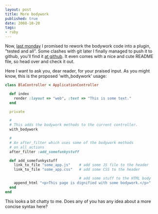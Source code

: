 ```yaml
---
layout: post
title: More bodywork
published: true
date: 2008-10-20
tags:
- ruby
---
```

<p>Now, <a href="/0x06-body-works">last monday</a> I promised to rework the bodywork code into a plugin, "tested and all". Some clashes with git later I finally managed to push it to github, you'll find it <a href="http://github.com/pboy/with_bodywork/">at github</a>. It even comes with a nice and cute README file, so head over and check it out.</p>

<p>Here I want to ask you, dear reader, for your praised input. As you might know, this is the proposed 'with_bodywork' usage:</p>

```ruby
class BlaController < ApplicationController

  def index
    render :layout => "web", :text => "This is some text."
  end

  private

  #
  # This adds the bodywork methods to the current controller.  
  with_bodywork

  #
  # An after_filter which uses some of the bodywork methods
  # on all actions
  after_filter :add_somefunkystuff

  def add_somefunkystuff
    link_to_file "some_app.js"    # add some JS file to the header
    link_to_file "some_app.css"   # add some CSS to the header

                                  # add some stuff to the HTML body
    append_html "<p>This page is dignified with some bodywork.</p>"
  end
end
```

<p>This looks a bit chatty to me. Does any of you has any idea about a more concise syntax here?</p>
